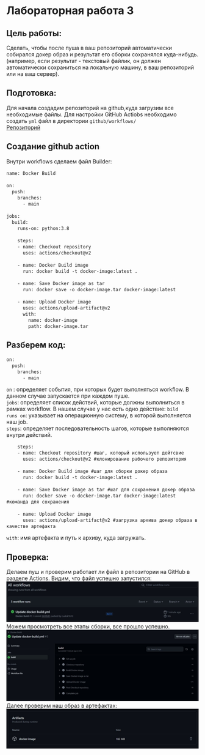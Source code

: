 # Лабораторная работа 3
## Цель работы:
Сделать, чтобы после пуша в ваш репозиторий автоматически собирался докер образ и результат его сборки сохранялся куда-нибудь. (например, если результат - текстовый файлик, он должен автоматически сохраниться на локальную машину, в ваш репозиторий или на ваш сервер).
## Подготовка:
Для начала создадим репозиторий на github,куда загрузим все необходимые файлы. Для настройки GitHub Actiobs необходимо создать `yml` файл в директории `github/workflows/`  
[Репозиторий](https://github.com/Ludok1610/for_lab_3_DevOps)
## Создание github action
Внутри workflows сделаем файл Builder:
```
name: Docker Build

on:
  push:
    branches:
      - main

jobs:
  build:
    runs-on: python:3.8

    steps:
    - name: Checkout repository
      uses: actions/checkout@v2

    - name: Docker Build image
      run: docker build -t docker-image:latest .

    - name: Save Docker image as tar
      run: docker save -o docker-image.tar docker-image:latest

    - name: Upload Docker image
      uses: actions/upload-artifact@v2
      with:
        name: docker-image
        path: docker-image.tar
```
## Разберем код:
```
on:
  push:
    branches:
      - main
```
`on` : определяет события, при которых будет выполняться workflow. В данном случае запускается при каждом пуше.  
`jobs`: определяет список действий, которые должны выполниться в рамках workflow. В нашем случае у нас есть одно действие: `bild`  
`runs on`: указывает на операционную систему, в которой выполняется наш job.  
`steps`: определяет последовательность шагов, которые выполняются внутри действий.  
```
    steps:
    - name: Checkout repository #шаг, который использует дейтсвие
      uses: actions/checkout@v2 #клонирование рабочего репозитория

    - name: Docker Build image #шаг для сборки докер образа
      run: docker build -t docker-image:latest . 

    - name: Save Docker image as tar #шаг для сохранения докер образа
      run: docker save -o docker-image.tar docker-image:latest #команда для сохранения

    - name: Upload Docker image
      uses: actions/upload-artifact@v2 #загрузка архива докер образа в качестве артефакта
```
`with`: имя артефакта и путь к архиву, куда загружать.

## Проверка:
Делаем пуш и проверим работает ли файл в репозитории на GitHub в разделе Actions. Видим, что файл успешно запустился:
![img1](https://github.com/amkutsak/cloud_technologies/blob/main/Lab3/images/1.jpg)
Можем просмотреть все этапы сборки, все прошло успешно.
![img2](https://github.com/amkutsak/cloud_technologies/blob/main/Lab3/images/2.jpg)
Далее проверим наш образ в артефактах:
![img3](https://github.com/amkutsak/cloud_technologies/blob/main/Lab3/images/3.jpg)

